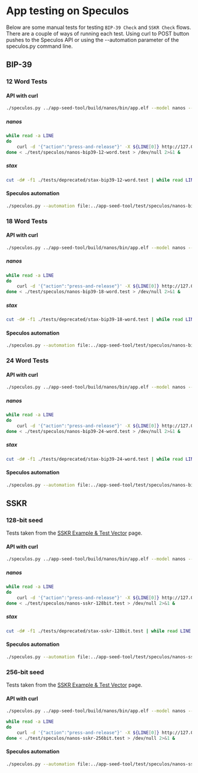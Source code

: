 # App testing on Speculos

Below are some manual tests for testing `BIP-39 Check` and `SSKR Check` flows.
There are a couple of ways of running each test. Using curl to POST button pushes to the Speculos API or using the --automation parameter of the speculos.py command line. 

## BIP-39
### 12 Word Tests
#### API with curl 
```bash
./speculos.py ../app-seed-tool/build/nanos/bin/app.elf --model nanos --seed "fly mule excess resource treat plunge nose soda reflect adult ramp planet"
```
##### nanos
```bash
while read -a LINE
do
    curl -d '{"action":"press-and-release"}' -X ${LINE[0]} http://127.0.0.1:5000${LINE[1]}
done < ./test/speculos/nanos-bip39-12-word.test > /dev/null 2>&1 &
```
##### stax
```bash
cut -d# -f1 ./tests/deprecated/stax-bip39-12-word.test | while read LINE ; do echo -n $n; curl -d "${LINE}" -X POST http://127.0.0.1:5000/finger; ((n++)); done > /dev/null 2>&1 &
```
#### Speculos automation
```bash
./speculos.py --automation file:../app-seed-tool/test/speculos/nanos-bip39-12-word.json ../app-seed-tool/build/nanos/bin/app.elf --model nanos --seed "fly mule excess resource treat plunge nose soda reflect adult ramp planet"
```
### 18 Word Tests
#### API with curl 
```bash
./speculos.py ../app-seed-tool/build/nanos/bin/app.elf --model nanos --seed "profit result tip galaxy hawk immune hockey series melody grape unusual prize nothing federal dad crew pact sad"
```
##### nanos
```bash
while read -a LINE
do
    curl -d '{"action":"press-and-release"}' -X ${LINE[0]} http://127.0.0.1:5000${LINE[1]}
done < ./test/speculos/nanos-bip39-18-word.test > /dev/null 2>&1 &
```
##### stax
```bash
cut -d# -f1 ./tests/deprecated/stax-bip39-18-word.test | while read LINE ; do echo -n $n; curl -d "${LINE}" -X POST http://127.0.0.1:5000/finger; ((n++)); done > /dev/null 2>&1 &
```
#### Speculos automation
```bash
./speculos.py --automation file:../app-seed-tool/test/speculos/nanos-bip39-18-word.json ../app-seed-tool/build/nanos/bin/app.elf --model nanos --seed "profit result tip galaxy hawk immune hockey series melody grape unusual prize nothing federal dad crew pact sad"
```
### 24 Word Tests
#### API with curl 
```bash
./speculos.py ../app-seed-tool/build/nanos/bin/app.elf --model nanos --seed "toe priority custom gauge jacket theme arrest bargain gloom wide ill fit eagle prepare capable fish limb cigar reform other priority speak rough imitate"
```
##### nanos
```bash
while read -a LINE
do
    curl -d '{"action":"press-and-release"}' -X ${LINE[0]} http://127.0.0.1:5000${LINE[1]}
done < ./test/speculos/nanos-bip39-24-word.test > /dev/null 2>&1 &
```
##### stax
```bash
cut -d# -f1 ./tests/deprecated/stax-bip39-24-word.test | while read LINE ; do echo -n $n; curl -d "${LINE}" -X POST http://127.0.0.1:5000/finger; ((n++)); done > /dev/null 2>&1 &
```
#### Speculos automation
```bash
./speculos.py --automation file:../app-seed-tool/test/speculos/nanos-bip39-24-word.json ../app-seed-tool/build/nanos/bin/app.elf --model nanos --seed "toe priority custom gauge jacket theme arrest bargain gloom wide ill fit eagle prepare capable fish limb cigar reform other priority speak rough imitate"
```
## SSKR
### 128-bit seed
Tests taken from the [SSKR Example & Test Vector]( https://github.com/BlockchainCommons/crypto-commons/blob/master/Docs/sskr-test-vector.md#128-bit-seed) page.

#### API with curl 
```bash
./speculos.py ../app-seed-tool/build/nanos/bin/app.elf --model nanos --seed "fly mule excess resource treat plunge nose soda reflect adult ramp planet"
```
##### nanos
```bash
while read -a LINE
do
    curl -d '{"action":"press-and-release"}' -X ${LINE[0]} http://127.0.0.1:5000${LINE[1]}
done < ./test/speculos/nanos-sskr-128bit.test > /dev/null 2>&1 &
```
##### stax
```bash
cut -d# -f1 ./tests/deprecated/stax-sskr-128bit.test | while read LINE ; do echo -n $n; curl -d "${LINE}" -X POST http://127.0.0.1:5000/finger; ((n++)); done > /dev/null 2>&1 &
```
#### Speculos automation
```bash
./speculos.py --automation file:../app-seed-tool/test/speculos/nanos-sskr-128bit.json ../app-seed-tool/build/nanos/bin/app.elf --model nanos --seed "fly mule excess resource treat plunge nose soda reflect adult ramp planet"
```
### 256-bit seed
Tests taken from the [SSKR Example & Test Vector]( https://github.com/BlockchainCommons/crypto-commons/blob/master/Docs/sskr-test-vector.md#256-bit-seed) page.
#### API with curl 
```bash
./speculos.py ../app-seed-tool/build/nanos/bin/app.elf --model nanos --seed "toe priority custom gauge jacket theme arrest bargain gloom wide ill fit eagle prepare capable fish limb cigar reform other priority speak rough imitate"
```
```bash
while read -a LINE
do
    curl -d '{"action":"press-and-release"}' -X ${LINE[0]} http://127.0.0.1:5000${LINE[1]}
done < ./test/speculos/nanos-sskr-256bit.test > /dev/null 2>&1 &
```
#### Speculos automation
```bash
./speculos.py --automation file:../app-seed-tool/test/speculos/nanos-sskr-256bit.json ../app-seed-tool/build/nanos/bin/app.elf --model nanos --seed "toe priority custom gauge jacket theme arrest bargain gloom wide ill fit eagle prepare capable fish limb cigar reform other priority speak rough imitate"
```
